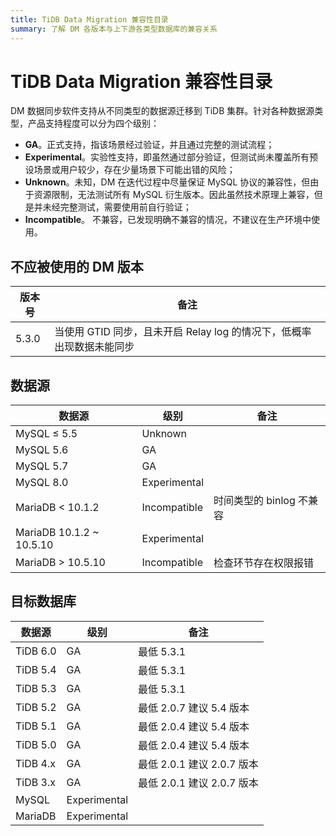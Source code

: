 ```yaml
---
title: TiDB Data Migration 兼容性目录
summary: 了解 DM 各版本与上下游各类型数据库的兼容关系
---
```


# TiDB Data Migration 兼容性目录

DM 数据同步软件支持从不同类型的数据源迁移到 TiDB 集群。针对各种数据源类型，产品支持程度可以分为四个级别：

- **GA**。正式支持，指该场景经过验证，并且通过完整的测试流程；
- **Experimental**。实验性支持，即虽然通过部分验证，但测试尚未覆盖所有预设场景或用户较少，存在少量场景下可能出错的风险；
- **Unknown**。未知，DM 在迭代过程中尽量保证 MySQL 协议的兼容性，但由于资源限制，无法测试所有 MySQL 衍生版本。因此虽然技术原理上兼容，但是并未经完整测试，需要使用前自行验证；
- **Incompatible**。 不兼容，已发现明确不兼容的情况，不建议在生产环境中使用。

## 不应被使用的 DM 版本

|版本号|备注|
|-|-|
|5.3.0|当使用 GTID 同步，且未开启 Relay log 的情况下，低概率出现数据未能同步|

## 数据源

|数据源|级别|备注|
|-|-|-|
|MySQL ≤ 5.5|Unknown|
|MySQL 5.6|GA||
|MySQL 5.7|GA||
|MySQL 8.0|Experimental||
|MariaDB < 10.1.2|Incompatible|时间类型的 binlog 不兼容|
|MariaDB 10.1.2 ~ 10.5.10|Experimental||
|MariaDB > 10.5.10|Incompatible|检查环节存在权限报错|

## 目标数据库

|数据源|级别|备注|
|-|-|-|
|TiDB 6.0|GA|最低 5.3.1|
|TiDB 5.4|GA|最低 5.3.1|
|TiDB 5.3|GA|最低 5.3.1|
|TiDB 5.2|GA|最低 2.0.7 建议 5.4 版本|
|TiDB 5.1|GA|最低 2.0.4 建议 5.4 版本|
|TiDB 5.0|GA|最低 2.0.4 建议 5.4 版本|
|TiDB 4.x|GA|最低 2.0.1 建议 2.0.7 版本|
|TiDB 3.x|GA|最低 2.0.1 建议 2.0.7 版本|
|MySQL|Experimental||
|MariaDB|Experimental||
